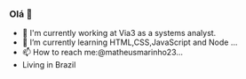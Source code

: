### Olá 👋


- 🔭 I'm currently working at Via3 as a systems analyst. 
- 🌱 I’m currently learning HTML,CSS,JavaScript and Node  ...
- 📫 How to reach me:@matheusmarinho23...
- Living in Brazil



